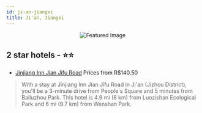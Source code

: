 ```yaml
---
id: ji-an-jiangxi
title: Ji'an, Jiangxi
---
```


<center><img src="https://i.travelapi.com/hotels/5000000/4350000/4349100/4349097/fa710b29_b.jpg" alt="Featured Image" /></center>


##  2 star hotels - ⭐️⭐️

-    [Jinjiang Inn Jian Jifu Road](https://www.hurb.com/br/hotels/ji-an/jinjiang-inn-jian-jifu-road-JNP-JP499937?cmp=18055) Prices from R$140.50
   > With a stay at Jinjiang Inn Jian Jifu Road in Ji'an (Jizhou District), you'll be a 3-minute drive from People's Square and 5 minutes from Bailuzhou Park. This hotel is 4.9 mi (8 km) from Luozishan Ecological Park and 6 mi (9.7 km) from Wenshan Park.
